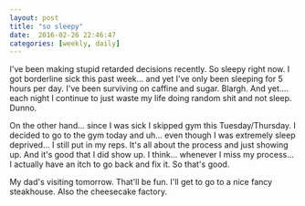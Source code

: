 ```yaml
---
layout: post
title: "so sleepy"
date:  2016-02-26 22:46:47
categories: [weekly, daily]
---
```

I've been making stupid retarded decisions recently. So sleepy right now. I got borderline sick this past week... and yet I've only been sleeping for 5 hours per day. I've been surviving on caffine and sugar. Blargh. And yet.... each night I continue to just waste my life doing random shit and not sleep. Dunno.

On the other hand... since I was sick I skipped gym this Tuesday/Thursday. I decided to go to the gym today and uh... even though I was extremely sleep deprived... I still put in my reps. It's all about the process and just showing up. And it's good that I did show up. I think... whenever I miss my process... I actually have an itch to go back and fix it. So that's good.

My dad's visiting tomorrow. That'll be fun. I'll get to go to a nice fancy steakhouse. Also the cheesecake factory. 
